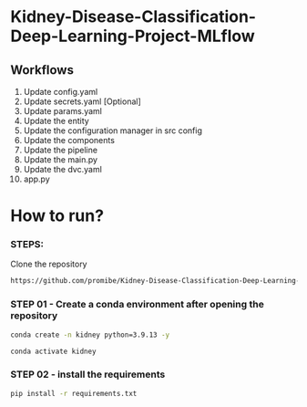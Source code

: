 # Kidney-Disease-Classification-Deep-Learning-Project-MLflow

## Workflows

1. Update config.yaml
2. Update secrets.yaml [Optional]
3. Update params.yaml
4. Update the entity
5. Update the configuration manager in src config
6. Update the components
7. Update the pipeline
8. Update the main.py
9. Update the dvc.yaml
10. app.py

# How to run?

### STEPS:

Clone the repository

```bash
https://github.com/promibe/Kidney-Disease-Classification-Deep-Learning-Project-MLflow
```
### STEP 01 - Create a conda environment after opening the repository

```bash
conda create -n kidney python=3.9.13 -y
```

```bash
conda activate kidney
```

### STEP 02 - install the requirements

```bash
pip install -r requirements.txt

